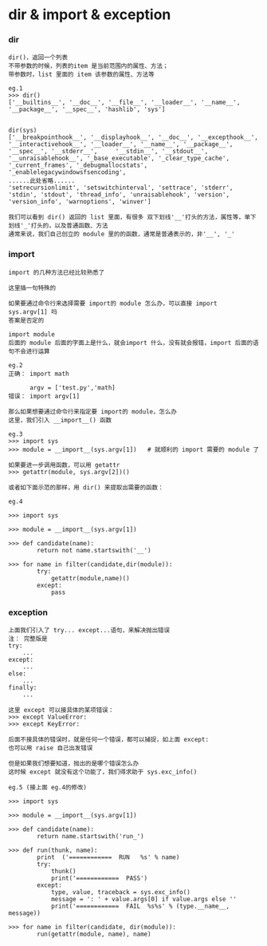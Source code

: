 # dir & import & exception

### dir
    
    dir()，返回一个列表
    不带参数的时候，列表的item 是当前范围内的属性、方法；
    带参数时，list 里面的 item 该参数的属性、方法等
    
    eg.1
    >>> dir()
    ['__builtins__', '__doc__', '__file__', '__loader__', '__name__', '__package__', '__spec__', 'hashlib', 'sys']    
    
    
    dir(sys)
    ['__breakpointhook__', '__displayhook__', '__doc__', '__excepthook__', '__interactivehook__', '__loader__', '__name__', '__package__', '__spec__', '__stderr__',     '__stdin__', '__stdout__', '__unraisablehook__', '_base_executable', '_clear_type_cache', '_current_frames', '_debugmallocstats', '_enablelegacywindowsfsencoding',     
    ......此处省略......    
    'setrecursionlimit', 'setswitchinterval', 'settrace', 'stderr', 'stdin', 'stdout', 'thread_info', 'unraisablehook', 'version', 'version_info', 'warnoptions', 'winver']
    
    我们可以看到 dir() 返回的 list 里面，有很多 双下划线'__'打头的方法，属性等，单下划线'_'打头的，以及普通函数、方法
    通常来说，我们自己创立的 module 里的的函数，通常是普通表示的，非'__', '_'
    


### import

    import 的几种方法已经比较熟悉了
    
    这里插一句特殊的
    
    如果要通过命令行来选择需要 import的 module 怎么办，可以直接 import sys.argv[1] 吗
    答案是否定的
    
    import module
    后面的 module 后面的字面上是什么，就会import 什么，没有就会报错，import 后面的语句不会进行运算
    
    eg.2
    正确： import math  
    
          argv = ['test.py','math]
    错误： import argv[1]  
    
    那么如果想要通过命令行来指定要 import的 module，怎么办
    这里，我们引入 __import__() 函数
    
    eg.3
    >>> import sys
    >>> module = __import__(sys.argv[1])   # 就顺利的 import 需要的 module 了
    
    如果要进一步调用函数，可以用 getattr
    >>> getattr(module, sys.argv[2])()
       
    或者如下面示范的那样，用 dir() 来提取出需要的函数： 
    
    eg.4
    
    >>> import sys

    >>> module = __import__(sys.argv[1])

    >>> def candidate(name):
            return not name.startswith('__')

    >>> for name in filter(candidate,dir(module)):
            try:
                getattr(module,name)()
            except:
                pass
                
### exception

    上面我们引入了 try... except...语句，来解决抛出错误
    注： 完整版是
    try:
        ...
    except:
        ...
    else:
        ...
    finally:
        ...
   
    这里 except 可以接具体的某项错误：
    >>> except ValueError:
    >>> except KeyError:
  
    后面不接具体的错误时，就是任何一个错误，都可以捕捉，如上面 except:
    也可以用 raise 自己出发错误
    
    但是如果我们想要知道，抛出的是哪个错误怎么办
    这时候 except 就没有这个功能了，我们得求助于 sys.exc_info()

    eg.5 (接上面 eg.4的修改)
    
    >>> import sys

    >>> module = __import__(sys.argv[1])

    >>> def candidate(name):
            return name.startswith('run_')

    >>> def run(thunk, name):
            print  ('============  RUN   %s' % name)
            try:
                thunk()
                print('============  PASS')
            except:
                type, value, traceback = sys.exc_info()
                message = ': ' + value.args[0] if value.args else ''
                print('============  FAIL  %s%s' % (type.__name__, message))

    >>> for name in filter(candidate, dir(module)):
            run(getattr(module, name), name)
    
    
    
    

